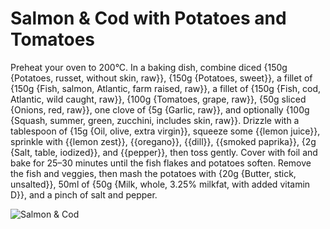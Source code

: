 # Salmon & Cod with Potatoes and Tomatoes

Preheat your oven to 200°C. In a baking dish, combine diced {150g {Potatoes, russet, without skin, raw}}, {150g {Potatoes, sweet}}, a fillet of {150g {Fish, salmon, Atlantic, farm raised, raw}}, a fillet of {150g {Fish, cod, Atlantic, wild caught, raw}}, {100g {Tomatoes, grape, raw}}, {50g sliced {Onions, red, raw}}, one clove of {5g {Garlic, raw}}, and optionally {100g {Squash, summer, green, zucchini, includes skin, raw}}. Drizzle with a tablespoon of {15g {Oil, olive, extra virgin}}, squeeze some {{lemon juice}}, sprinkle with {{lemon zest}}, {{oregano}}, {{dill}}, {{smoked paprika}}, {2g {Salt, table, iodized}}, and {{pepper}}, then toss gently. Cover with foil and bake for 25–30 minutes until the fish flakes and potatoes soften. Remove the fish and veggies, then mash the potatoes with {20g {Butter, stick, unsalted}}, 50ml of {50g {Milk, whole, 3.25% milkfat, with added vitamin D}}, and a pinch of salt and pepper.

![Salmon & Cod](../../MealPlanner/meals/images/salmoncod.jpg)
